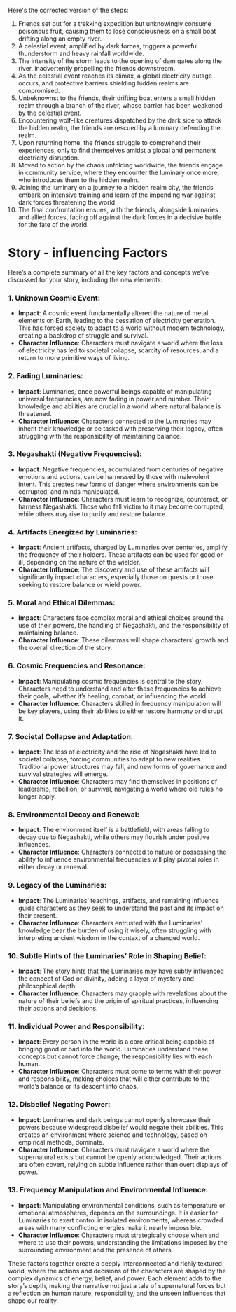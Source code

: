 Here's the corrected version of the steps:

1. Friends set out for a trekking expedition but unknowingly consume poisonous fruit, causing them to lose consciousness on a small boat drifting along an empty river.
2. A celestial event, amplified by dark forces, triggers a powerful thunderstorm and heavy rainfall worldwide.
3. The intensity of the storm leads to the opening of dam gates along the river, inadvertently propelling the friends downstream.
4. As the celestial event reaches its climax, a global electricity outage occurs, and protective barriers shielding hidden realms are compromised.
5. Unbeknownst to the friends, their drifting boat enters a small hidden realm through a branch of the river, whose barrier has been weakened by the celestial event.
6. Encountering wolf-like creatures dispatched by the dark side to attack the hidden realm, the friends are rescued by a luminary defending the realm.
7. Upon returning home, the friends struggle to comprehend their experiences, only to find themselves amidst a global and permanent electricity disruption.
8. Moved to action by the chaos unfolding worldwide, the friends engage in community service, where they encounter the luminary once more, who introduces them to the hidden realm.
9. Joining the luminary on a journey to a hidden realm city, the friends embark on intensive training and learn of the impending war against dark forces threatening the world.
10. The final confrontation ensues, with the friends, alongside luminaries and allied forces, facing off against the dark forces in a decisive battle for the fate of the world.

# Story - influencing Factors

Here’s a complete summary of all the key factors and concepts we’ve discussed for your story, including the new elements:

### **1. Unknown Cosmic Event:**
   - **Impact**: A cosmic event fundamentally altered the nature of metal elements on Earth, leading to the cessation of electricity generation. This has forced society to adapt to a world without modern technology, creating a backdrop of struggle and survival.
   - **Character Influence**: Characters must navigate a world where the loss of electricity has led to societal collapse, scarcity of resources, and a return to more primitive ways of living.

### **2. Fading Luminaries:**
   - **Impact**: Luminaries, once powerful beings capable of manipulating universal frequencies, are now fading in power and number. Their knowledge and abilities are crucial in a world where natural balance is threatened.
   - **Character Influence**: Characters connected to the Luminaries may inherit their knowledge or be tasked with preserving their legacy, often struggling with the responsibility of maintaining balance.

### **3. Negashakti (Negative Frequencies):**
   - **Impact**: Negative frequencies, accumulated from centuries of negative emotions and actions, can be harnessed by those with malevolent intent. This creates new forms of danger where environments can be corrupted, and minds manipulated.
   - **Character Influence**: Characters must learn to recognize, counteract, or harness Negashakti. Those who fall victim to it may become corrupted, while others may rise to purify and restore balance.

### **4. Artifacts Energized by Luminaries:**
   - **Impact**: Ancient artifacts, charged by Luminaries over centuries, amplify the frequency of their holders. These artifacts can be used for good or ill, depending on the nature of the wielder.
   - **Character Influence**: The discovery and use of these artifacts will significantly impact characters, especially those on quests or those seeking to restore balance or wield power.

### **5. Moral and Ethical Dilemmas:**
   - **Impact**: Characters face complex moral and ethical choices around the use of their powers, the handling of Negashakti, and the responsibility of maintaining balance.
   - **Character Influence**: These dilemmas will shape characters' growth and the overall direction of the story.

### **6. Cosmic Frequencies and Resonance:**
   - **Impact**: Manipulating cosmic frequencies is central to the story. Characters need to understand and alter these frequencies to achieve their goals, whether it’s healing, combat, or influencing the world.
   - **Character Influence**: Characters skilled in frequency manipulation will be key players, using their abilities to either restore harmony or disrupt it.

### **7. Societal Collapse and Adaptation:**
   - **Impact**: The loss of electricity and the rise of Negashakti have led to societal collapse, forcing communities to adapt to new realities. Traditional power structures may fall, and new forms of governance and survival strategies will emerge.
   - **Character Influence**: Characters may find themselves in positions of leadership, rebellion, or survival, navigating a world where old rules no longer apply.

### **8. Environmental Decay and Renewal:**
   - **Impact**: The environment itself is a battlefield, with areas falling to decay due to Negashakti, while others may flourish under positive influences.
   - **Character Influence**: Characters connected to nature or possessing the ability to influence environmental frequencies will play pivotal roles in either decay or renewal.

### **9. Legacy of the Luminaries:**
   - **Impact**: The Luminaries’ teachings, artifacts, and remaining influence guide characters as they seek to understand the past and its impact on their present.
   - **Character Influence**: Characters entrusted with the Luminaries’ knowledge bear the burden of using it wisely, often struggling with interpreting ancient wisdom in the context of a changed world.

### **10. Subtle Hints of the Luminaries’ Role in Shaping Belief:**
   - **Impact**: The story hints that the Luminaries may have subtly influenced the concept of God or divinity, adding a layer of mystery and philosophical depth.
   - **Character Influence**: Characters may grapple with revelations about the nature of their beliefs and the origin of spiritual practices, influencing their actions and decisions.

### **11. Individual Power and Responsibility:**
   - **Impact**: Every person in the world is a core critical being capable of bringing good or bad into the world. Luminaries understand these concepts but cannot force change; the responsibility lies with each human.
   - **Character Influence**: Characters must come to terms with their power and responsibility, making choices that will either contribute to the world’s balance or its descent into chaos.

### **12. Disbelief Negating Power:**
   - **Impact**: Luminaries and dark beings cannot openly showcase their powers because widespread disbelief would negate their abilities. This creates an environment where science and technology, based on empirical methods, dominate.
   - **Character Influence**: Characters must navigate a world where the supernatural exists but cannot be openly acknowledged. Their actions are often covert, relying on subtle influence rather than overt displays of power.

### **13. Frequency Manipulation and Environmental Influence:**
   - **Impact**: Manipulating environmental conditions, such as temperature or emotional atmospheres, depends on the surroundings. It is easier for Luminaries to exert control in isolated environments, whereas crowded areas with many conflicting energies make it nearly impossible.
   - **Character Influence**: Characters must strategically choose when and where to use their powers, understanding the limitations imposed by the surrounding environment and the presence of others.

These factors together create a deeply interconnected and richly textured world, where the actions and decisions of the characters are shaped by the complex dynamics of energy, belief, and power. Each element adds to the story’s depth, making the narrative not just a tale of supernatural forces but a reflection on human nature, responsibility, and the unseen influences that shape our reality.
